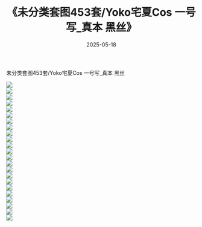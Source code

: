 ﻿---
layout: post
title:  《未分类套图453套/Yoko宅夏Cos  一号写_真本  黑丝》
date:   2025-05-18
img: http://pic.660000.xyz/1:/网络美图/2021/未分类套图453套/Yoko宅夏Cos  一号写_真本  黑丝/000.jpg
categories: [美女, 清纯, 唯美]
---

未分类套图453套/Yoko宅夏Cos  一号写_真本  黑丝

 ![](http://pic.660000.xyz/1:/网络美图/2021/未分类套图453套/Yoko宅夏Cos&nbsp;&nbsp;一号写_真本&nbsp;&nbsp;黑丝/001.jpg) <br>![](http://pic.660000.xyz/1:/网络美图/2021/未分类套图453套/Yoko宅夏Cos&nbsp;&nbsp;一号写_真本&nbsp;&nbsp;黑丝/002.jpg) <br>![](http://pic.660000.xyz/1:/网络美图/2021/未分类套图453套/Yoko宅夏Cos&nbsp;&nbsp;一号写_真本&nbsp;&nbsp;黑丝/003.jpg) <br>![](http://pic.660000.xyz/1:/网络美图/2021/未分类套图453套/Yoko宅夏Cos&nbsp;&nbsp;一号写_真本&nbsp;&nbsp;黑丝/004.jpg) <br>![](http://pic.660000.xyz/1:/网络美图/2021/未分类套图453套/Yoko宅夏Cos&nbsp;&nbsp;一号写_真本&nbsp;&nbsp;黑丝/005.jpg) <br>![](http://pic.660000.xyz/1:/网络美图/2021/未分类套图453套/Yoko宅夏Cos&nbsp;&nbsp;一号写_真本&nbsp;&nbsp;黑丝/006.jpg) <br>![](http://pic.660000.xyz/1:/网络美图/2021/未分类套图453套/Yoko宅夏Cos&nbsp;&nbsp;一号写_真本&nbsp;&nbsp;黑丝/007.jpg) <br>![](http://pic.660000.xyz/1:/网络美图/2021/未分类套图453套/Yoko宅夏Cos&nbsp;&nbsp;一号写_真本&nbsp;&nbsp;黑丝/008.jpg) <br>![](http://pic.660000.xyz/1:/网络美图/2021/未分类套图453套/Yoko宅夏Cos&nbsp;&nbsp;一号写_真本&nbsp;&nbsp;黑丝/009.jpg) <br>![](http://pic.660000.xyz/1:/网络美图/2021/未分类套图453套/Yoko宅夏Cos&nbsp;&nbsp;一号写_真本&nbsp;&nbsp;黑丝/010.jpg) <br>![](http://pic.660000.xyz/1:/网络美图/2021/未分类套图453套/Yoko宅夏Cos&nbsp;&nbsp;一号写_真本&nbsp;&nbsp;黑丝/011.jpg) <br>![](http://pic.660000.xyz/1:/网络美图/2021/未分类套图453套/Yoko宅夏Cos&nbsp;&nbsp;一号写_真本&nbsp;&nbsp;黑丝/012.jpg) <br>![](http://pic.660000.xyz/1:/网络美图/2021/未分类套图453套/Yoko宅夏Cos&nbsp;&nbsp;一号写_真本&nbsp;&nbsp;黑丝/013.jpg) <br>![](http://pic.660000.xyz/1:/网络美图/2021/未分类套图453套/Yoko宅夏Cos&nbsp;&nbsp;一号写_真本&nbsp;&nbsp;黑丝/014.jpg) <br>![](http://pic.660000.xyz/1:/网络美图/2021/未分类套图453套/Yoko宅夏Cos&nbsp;&nbsp;一号写_真本&nbsp;&nbsp;黑丝/015.jpg) <br>![](http://pic.660000.xyz/1:/网络美图/2021/未分类套图453套/Yoko宅夏Cos&nbsp;&nbsp;一号写_真本&nbsp;&nbsp;黑丝/016.jpg) <br>![](http://pic.660000.xyz/1:/网络美图/2021/未分类套图453套/Yoko宅夏Cos&nbsp;&nbsp;一号写_真本&nbsp;&nbsp;黑丝/017.jpg) <br>![](http://pic.660000.xyz/1:/网络美图/2021/未分类套图453套/Yoko宅夏Cos&nbsp;&nbsp;一号写_真本&nbsp;&nbsp;黑丝/018.jpg) <br>![](http://pic.660000.xyz/1:/网络美图/2021/未分类套图453套/Yoko宅夏Cos&nbsp;&nbsp;一号写_真本&nbsp;&nbsp;黑丝/019.jpg) <br>![](http://pic.660000.xyz/1:/网络美图/2021/未分类套图453套/Yoko宅夏Cos&nbsp;&nbsp;一号写_真本&nbsp;&nbsp;黑丝/020.jpg) <br>![](http://pic.660000.xyz/1:/网络美图/2021/未分类套图453套/Yoko宅夏Cos&nbsp;&nbsp;一号写_真本&nbsp;&nbsp;黑丝/021.jpg) <br>![](http://pic.660000.xyz/1:/网络美图/2021/未分类套图453套/Yoko宅夏Cos&nbsp;&nbsp;一号写_真本&nbsp;&nbsp;黑丝/022.jpg) <br>![](http://pic.660000.xyz/1:/网络美图/2021/未分类套图453套/Yoko宅夏Cos&nbsp;&nbsp;一号写_真本&nbsp;&nbsp;黑丝/023.jpg) <br>